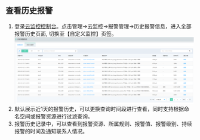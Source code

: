 ## 查看历史报警  
1.	登录[云监控控制台](https://cms-console.jdcloud.com/overview)。点击管理->云监控->报警管理->历史报警信息，进入全部报警历史页面, 切换至【自定义监控】页签。  
![报警历史](../../../../../image/Cloud-Monitor/CustomMetric/alarms_cs.png)
2.	默认展示近1天的报警历史，可以更换查询时间段进行查看，同时支持根据命名空间或报警资源进行过滤查询。  
3.  报警历史记录中，可以查看到报警资源、所属规则、报警值、报警级别、持续报警的时间及通知联系人情况。




